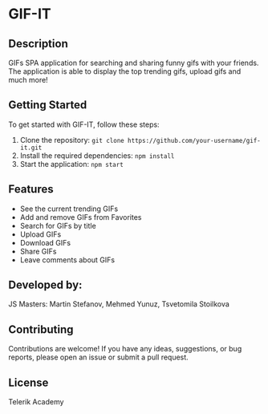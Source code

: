 # GIF-IT

## Description

 GIFs SPA application for searching and sharing funny gifs with your friends. The application is able to display the top trending gifs, upload gifs and much more!

## Getting Started

To get started with GIF-IT, follow these steps:

1. Clone the repository: `git clone https://github.com/your-username/gif-it.git`
2. Install the required dependencies: `npm install`
3. Start the application: `npm start`

## Features

- See the current trending GIFs
- Add and remove GIFs from Favorites
- Search for GIFs by title
- Upload GIFs
- Download GIFs
- Share GIFs
- Leave comments about GIFs

## Developed by:

JS Masters: Martin Stefanov, Mehmed Yunuz, Tsvetomila Stoilkova

## Contributing

Contributions are welcome! If you have any ideas, suggestions, or bug reports, please open an issue or submit a pull request.

## License

Telerik Academy